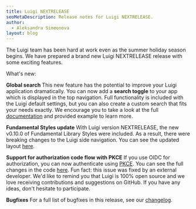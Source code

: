 ```yaml
---
title: Luigi NEXTRELEASE
seoMetaDescription: Release notes for Luigi NEXTRELEASE.
author:
  - Aleksandra Simeonova
layout: blog
---
```


The Luigi team has been hard at work even as the summer holiday season begins. We have prepared a brand new Luigi NEXTRELEASE release with some exciting features.
<!-- Excerpt -->

What's new:

**Global search**
This new feature has the potential to improve your Luigi application dramatically. You can now add a **search toggle** to your app which is displayed in the top navigation. Full functionality is included with the Luigi default settings, but you can also create a custom search that fits your needs exactly. We encourage you to take a look at the full [documentation](https://docs.luigi-project.io/docs/global-search) and provided example to learn more.

**Fundamental Styles update**
With Luigi version NEXTRELEASE, the new v0.10.0 of Fundamental Library Styles were included. As a result, there were breaking changes to the Luigi side navigation. You can see the updated layout [here](https://sap.github.io/fundamental-styles/components/side-navigation.html).

**Support for authorization code flow with PKCE**
If you use OIDC for authorization, you can now authenticate using [PKCE](https://oauth.net/2/pkce/). You can see the full changes in the code [here](https://github.com/SAP/luigi/pull/1478). Fun fact: this issue was fixed by an external developer. We'd like to remind you that Luigi is 100% open source and we love receiving contributions and suggestions on GitHub. If you have any ideas, don't hesitate to participate.

**Bugfixes**
For a full list of bugfixes in this release, see our [changelog](https://github.com/SAP/luigi/blob/master/CHANGELOG.md).